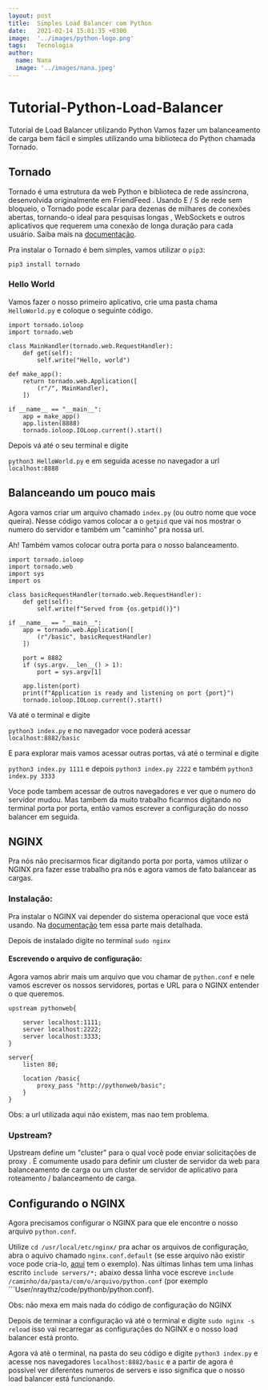 ```yaml
---
layout: post
title:  Simples Load Balancer com Python
date:   2021-02-14 15:01:35 +0300
image:  '../images/python-logo.png'
tags:   Tecnologia
author:
  name: Nana
  image: '../images/nana.jpeg'
---
```

# Tutorial-Python-Load-Balancer
Tutorial de Load Balancer utilizando Python
Vamos fazer um balanceamento de carga bem fácil e simples utilizando uma biblioteca do Python chamada Tornado. 

## Tornado
Tornado é uma estrutura da web Python e biblioteca de rede assíncrona, desenvolvida originalmente em FriendFeed . Usando E / S de rede sem bloqueio, o Tornado pode escalar para dezenas de milhares de conexões abertas, tornando-o ideal para pesquisas longas , WebSockets e outros aplicativos que requerem uma conexão de longa duração para cada usuário.
Saiba mais na [documentação](https://www.tornadoweb.org/en/stable/).

Pra instalar o Tornado é bem simples, vamos utilizar o ```pip3```:

```pip3 install tornado``` 

### Hello World

Vamos fazer o nosso primeiro aplicativo, crie uma pasta chama ```HelloWorld.py``` e coloque o seguinte código. 

```
import tornado.ioloop
import tornado.web

class MainHandler(tornado.web.RequestHandler):
    def get(self):
        self.write("Hello, world")

def make_app():
    return tornado.web.Application([
        (r"/", MainHandler),
    ])

if __name__ == "__main__":
    app = make_app()
    app.listen(8888)
    tornado.ioloop.IOLoop.current().start()
````

Depois vá até o seu terminal e digite

```python3 HelloWorld.py``` e em seguida acesse no navegador a url ```localhost:8888```

## Balanceando um pouco mais 

Agora vamos criar um arquivo chamado ```index.py``` (ou outro nome que voce queira). Nesse código vamos colocar a o ```getpid``` que vai nos mostrar o numero do servidor e também um "caminho" pra nossa url. 

Ah! Também vamos colocar outra porta para o nosso balanceamento. 

```
import tornado.ioloop
import tornado.web
import sys
import os

class basicRequestHandler(tornado.web.RequestHandler):
    def get(self):
        self.write(f"Served from {os.getpid()}")

if __name__ == "__main__":
    app = tornado.web.Application([
        (r"/basic", basicRequestHandler)
    ])

    port = 8882
    if (sys.argv.__len__() > 1):
        port = sys.argv[1]

    app.listen(port)
    print(f"Application is ready and listening on port {port}")
    tornado.ioloop.IOLoop.current().start()
```

Vá até o terminal e digite 

```python3 index.py``` e no navegador voce poderá acessar ```localhost:8882/basic```

E para explorar mais vamos acessar outras portas, vá até o terminal e digite 

```python3 index.py 1111``` e depois ```python3 index.py 2222``` e também  ```python3 index.py 3333```

Voce pode tambem acessar de outros navegadores e ver que o numero do servidor mudou. Mas tambem da muito trabalho ficarmos digitando no terminal porta por porta, então vamos escrever a configuração do nosso balancer em seguida. 


## NGINX 
Pra nós não precisarmos ficar digitando porta por porta, vamos utilizar o NGINX pra fazer esse trabalho pra nós e agora vamos de fato balancear as cargas. 

### Instalação:
Pra instalar o NGINX vai depender do sistema operacional que voce está usando. Na [documentação](https://docs.nginx.com/nginx/admin-guide/installing-nginx/installing-nginx-open-source/) tem essa parte mais detalhada.

Depois de instalado digite no terminal ```sudo nginx```

#### Escrevendo o arquivo de configuração: 
Agora vamos abrir mais um arquivo que vou chamar de ```python.conf``` e nele vamos escrever os nossos servidores, portas e URL para o NGINX entender o que queremos.

```
upstream pythonweb{
    
    server localhost:1111;
    server localhost:2222;
    server localhost:3333;
}

server{
    listen 80;

    location /basic{
        proxy_pass "http://pythonweb/basic";
    }
}
```

Obs: a url utilizada aqui não existem, mas nao tem problema. 

### Upstream? 
Upstream define um "cluster" para o qual você pode enviar solicitações de proxy . É comumente usado para definir um cluster de servidor da web para balanceamento de carga ou um cluster de servidor de aplicativo para roteamento / balanceamento de carga.

## Configurando o NGINX
Agora precisamos configurar o NGINX para que ele encontre o nosso arquivo ```python.conf```. 

Utilize ```cd /usr/local/etc/nginx/``` pra achar os arquivos de configuração, abra o aquivo chamado ```nginx.conf.default``` (se esse arquivo não existir voce pode cria-lo, [aqui](/Tutorial-Python-Load-Balancer/nginx.conf.default) tem o exemplo). 
Nas últimas linhas tem uma linhas escrito ```include servers/*;``` abaixo dessa linha voce escreve ```include /caminho/da/pasta/com/o/arquivo/python.conf``` (por exemplo ```User/nraythz/code/pythonb/python.conf).

Obs: não mexa em mais nada do código de configuração do NGINX

Depois de terminar a configuração vá até o terminal e digite ```sudo nginx -s reload``` isso vai recarregar as configurações do NGINX e o nosso load balancer está pronto. 

Agora vá até o terminal, na pasta do seu código e digite ```python3 index.py``` e acesse nos navegadores ```localhost:8882/basic``` e a partir de agora é possível ver diferentes numeros de servers e isso significa que o nosso load balancer está funcionando.